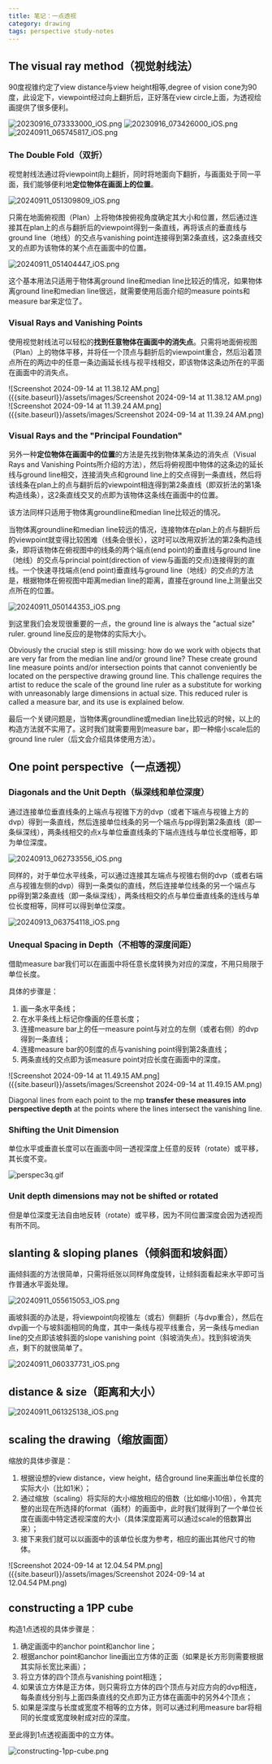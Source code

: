 ```yaml
---
title: 笔记：一点透视
category: drawing
tags: perspective study-notes
---
```

## The visual ray method（视觉射线法）

90度视锥约定了view distance与view height相等,degree of vision cone为90度，此设定下，viewpoint经过向上翻折后，正好落在view circle上面，为透视绘画提供了很多便利。

![20230916_073333000_iOS.png]({{site.baseurl}}/assets/images/20230916_073333000_iOS.png)
![20230916_073426000_iOS.png]({{site.baseurl}}/assets/images/20230916_073426000_iOS.png)
![20240911_065745817_iOS.png]({{site.baseurl}}/assets/images/20240911_065745817_iOS.png)

### The Double Fold（双折）

视觉射线法通过将viewpoint向上翻折，同时将地面向下翻折，与画面处于同一平面，我们能够便利地**定位物体在画面上的位置**。

![20240911_051309809_iOS.png]({{site.baseurl}}/assets/images/20240911_051309809_iOS.png)

只需在地面俯视图（Plan）上将物体按俯视角度确定其大小和位置，然后通过连接其在plan上的点与翻折后的viewpoint得到一条直线，再将该点的垂直线与ground line（地线）的交点与vanishing point连接得到第2条直线，这2条直线交叉的点即为该物体的某个点在画面中的位置。

![20240911_051404447_iOS.png]({{site.baseurl}}/assets/images/20240911_051404447_iOS.png)

这个基本用法只适用于物体离ground line和median line比较近的情况，如果物体离ground line和median line很远，就需要使用后面介绍的measure points和measure bar来定位了。

### Visual Rays and Vanishing Points

使用视觉射线法可以轻松的**找到任意物体在画面中的消失点**。只需将地面俯视图（Plan）上的物体平移，并将任一个顶点与翻折后的viewpoint重合，然后沿着顶点所在的两边中的任意一条边画延长线与视平线相交，即该物体这条边所在的平面在画面中的消失点。

![Screenshot 2024-09-14 at 11.38.12 AM.png]({{site.baseurl}}/assets/images/Screenshot 2024-09-14 at 11.38.12 AM.png)
![Screenshot 2024-09-14 at 11.39.24 AM.png]({{site.baseurl}}/assets/images/Screenshot 2024-09-14 at 11.39.24 AM.png)

### Visual Rays and the "Principal Foundation"

另外一种**定位物体在画面中的位置**的方法是先找到物体某条边的消失点（Visual Rays and Vanishing Points所介绍的方法），然后将俯视图中物体的这条边的延长线与ground line相交，连接消失点和ground line上的交点得到一条直线，然后将该线条在plan上的点与翻折后的viewpoint相连得到第2条直线（即双折法的第1条构造线条），这2条直线交叉的点即为该物体这条线在画面中的位置。

该方法同样只适用于物体离groundline和median line比较近的情况。

当物体离groundline和median line较远的情况，连接物体在plan上的点与翻折后的viewpoint就变得比较困难（线条会很长），这时可以改用双折法的第2条构造线条，即将该物体在俯视图中的线条的两个端点(end point)的垂直线与ground line（地线）的交点与princial point(direction of view与画面的交点)连接得到的直线。一个快速寻找端点(end point)垂直线与ground line（地线）的交点的方法是，根据物体在俯视图中距离median line的距离，直接在ground line上测量出交点所在的位置。

![20240911_050144353_iOS.png]({{site.baseurl}}/assets/images/20240911_050144353_iOS.png)

到这里我们会发现很重要的一点，the ground line is always the "actual size" ruler. ground line反应的是物体的实际大小。

Obviously the crucial step is still missing: how do we work with objects that are very far from the median line and/or ground line? These create ground line measure points and/or intersection points that cannot conveniently be located on the perspective drawing ground line. This challenge requires the artist to reduce the scale of the ground line ruler as a substitute for working with unreasonably large dimensions in actual size. This reduced ruler is called a measure bar, and its use is explained below.

最后一个关键问题是，当物体离groundline或median line比较远的时候，以上的构造方法就不实用了。这时我们就需要用到measure bar，即一种缩小scale后的ground line ruler（后文会介绍具体使用方法）。

## One point perspective（一点透视）

### Diagonals and the Unit Depth（纵深线和单位深度）

通过连接单位垂直线条的上端点与视锥下方的dvp（或者下端点与视锥上方的dvp）得到一条直线，然后连接单位线条的另一个端点与pp得到第2条直线（即一条纵深线），两条线相交的点x与单位垂直线条的下端点连线与单位长度相等，即为单位深度。

![20240913_062733556_iOS.png]({{site.baseurl}}/assets/images/20240913_062733556_iOS.png)

同样的，对于单位水平线条，可以通过连接其左端点与视锥右侧的dvp（或者右端点与视锥左侧的dvp）得到一条类似的直线，然后连接单位线条的另一个端点与pp得到第2条直线（即一条纵深线），两条线相交的点与单位垂直线条的连线与单位长度相等，同样可以得到单位深度。

![20240913_063754118_iOS.png]({{site.baseurl}}/assets/images/20240913_063754118_iOS.png)

### Unequal Spacing in Depth（不相等的深度间距）

借助measure bar我们可以在画面中将任意长度转换为对应的深度，不用只局限于单位长度。

具体的步骤是：

1. 画一条水平条线；
1. 在水平条线上标记你像画的任意长度；
1. 连接measure bar上的任一measure point与对立的左侧（或者右侧）的dvp得到一条直线；
1. 连接measure bar的0刻度的点与vanishing point得到第2条直线；
1. 两条直线的交点即为该measure point对应长度在画面中的深度。

![Screenshot 2024-09-14 at 11.49.15 AM.png]({{site.baseurl}}/assets/images/Screenshot 2024-09-14 at 11.49.15 AM.png)

Diagonal lines from each point to the mp **transfer these measures into perspective depth** at the points where the lines intersect the vanishing line.

### Shifting the Unit Dimension

单位水平或垂直长度可以在画面中同一透视深度上任意的反转（rotate）或平移，其长度不变。

![perspec3q.gif]({{site.baseurl}}/assets/images/perspec3q.gif)

### Unit depth dimensions may not be shifted or rotated

但是单位深度无法自由地反转（rotate）或平移，因为不同位置深度会因为透视而有所不同。

## slanting & sloping planes（倾斜面和坡斜面）

画倾斜面的方法很简单，只需将纸张以同样角度旋转，让倾斜面看起来水平即可当作普通水平面处理。

![20240911_055615053_iOS.png]({{site.baseurl}}/assets/images/20240911_055615053_iOS.png)

画坡斜面的办法是，将viewpoint向视锥左（或右）侧翻折（与dvp重合），然后在dvp画一个与坡斜面相同的角度，其中一条线与视平线重合，另一条线与median line的交点即该坡斜面的slope vanishing point（斜坡消失点）。找到斜坡消失点，剩下的就很简单了。

![20240911_060337731_iOS.png]({{site.baseurl}}/assets/images/20240911_060337731_iOS.png)

## distance & size（距离和大小）

![20240911_061325138_iOS.png]({{site.baseurl}}/assets/images/20240911_061325138_iOS.png)

## scaling the drawing（缩放画面）

缩放的具体步骤是：

1. 根据设想的view distance，view height，结合ground line来画出单位长度的实际大小（比如1米）；
1. 通过缩放（scaling）将实际的大小缩放相应的倍数（比如缩小10倍），令其完整的出现在所选择的format（画材）的画面中，此时我们就得到了一个单位长度在画面中特定透视深度的大小（具体深度距离可以通过scale的倍数算出来）；
1. 接下来我们就可以以画面中的该单位长度为参考，相应的画出其他尺寸的物体。

![Screenshot 2024-09-14 at 12.04.54 PM.png]({{site.baseurl}}/assets/images/Screenshot 2024-09-14 at 12.04.54 PM.png)

## constructing a 1PP cube

构造1点透视的具体步骤是：

1. 确定画面中的anchor point和anchor line；
1. 根据anchor point和anchor line画出立方体的正面（如果是长方形则需要根据其实际长宽比来画）；
1. 将立方体的四个顶点与vanishing point相连；
1. 如果该立方体是正方体，则只需将立方体的四个顶点与对应方向的dvp相连，每条直线分别与上面四条直线的交点即为正方体在画面中的另外4个顶点；
1. 如果是深度与长度或宽度不相等的立方体，则可以通过利用measure bar将相同的长度或宽度映射成对应的深度。

至此得到1点透视画面中的立方体。

![constructing-1pp-cube.png]({{site.baseurl}}/assets/images/constructing-1pp-cube.png)
